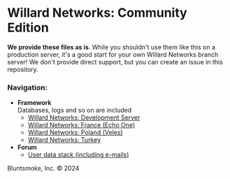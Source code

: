 # Willard Networks: Community Edition
**We provide these files as is**. While you shouldn't use them like this on a production server, it's a good start for your own Willard Networks branch server! We don't provide direct support, but you can create an issue in this repository.

### Navigation:
* **Framework**\
Databases, logs and so on are included
  * [Willard Networks: Development Server](https://google.com)
  * [Willard Networks: France (Echo One)](https://google.com)
  * [Willard Networks: Poland (Veles)](https://google.com)
  * [Willard Networks: Turkey](https://google.com)
* **Forum**
  * [User data stack (including e-mails)](https://google.com/)

Bluntsmoke, Inc. © 2024
